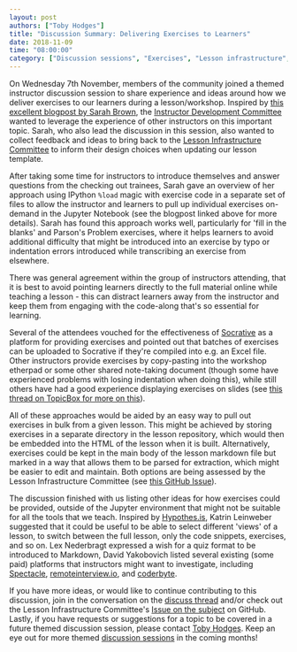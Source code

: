 ```yaml
---
layout: post
authors: ["Toby Hodges"]
title: "Discussion Summary: Delivering Exercises to Learners"
date: 2018-11-09
time: "08:00:00"
category: ["Discussion sessions", "Exercises", "Lesson infrastructure", "Jupyter", "Socrative"]
---
```


On Wednesday 7th November, members of the community joined a themed
instructor discussion session to share experience and ideas around how we
deliver exercises to our learners during a lesson/workshop. Inspired by
[this excellent blogpost by Sarah Brown][sb-load-magic-blog], the 
[Instructor Development Committee][idc] wanted to leverage the experience of
other instructors on this important topic. Sarah, who also lead the discussion
in this session, also wanted to collect feedback and ideas to bring back to
the [Lesson Infrastructure Committee][lic] to inform their design choices when
updating our lesson template.

After taking some time for instructors to introduce themselves and answer questions from the
checking out trainees, Sarah gave an overview of her approach using IPython `%load`
magic with exercise code in a separate set of files to allow the instructor and
learners to pull up individual exercises on-demand in the Jupyter Notebook (see
the blogpost linked above for more details). Sarah has found this approach works
well, particularly for 'fill in the blanks' and Parson's Problem exercises,
where it helps learners to avoid additional difficulty that might be introduced
into an exercise by typo or indentation errors introduced while transcribing an
exercise from elsewhere.

There was general agreement within the group of instructors attending, that
it is best to avoid pointing learners directly to the full material
online while teaching a lesson - this can distract learners away from the
instructor and keep them from engaging with the code-along that's so
essential for learning.

Several of the attendees vouched for the effectiveness of [Socrative][socrative]
as a platform for providing exercises and pointed out that batches of
exercises can be uploaded to Socrative if they're compiled into e.g. an
Excel file. Other instructors provide exercises by copy-pasting into the
workshop etherpad or some other shared note-taking document (though some
have experienced problems with losing indentation when doing this), while
still others have had a good experience displaying exercises on slides
(see [this thread on TopicBox for more on this][delivering-exercises-thread]).

All of these approaches would be aided by an easy way to pull out exercises
in bulk from a given lesson. This might be achieved by storing
exercises in a separate directory in the lesson repository, which would
then be embedded into the HTML of the lesson when it is built. Alternatively,
exercises could be kept in the main body of the lesson markdown file but 
marked in a way that allows them to be parsed for extraction, which might be
easier to edit and maintain. Both options are being assessed
by the Lesson Infrastructure Committee (see [this GitHub Issue][delivering-exercises-issue]). 

The discussion finished with us listing other ideas for how exercises could
be provided, outside of the Jupyter environment that might not be suitable
for all the tools that we teach. Inspired by [Hypothes.is][hypothesis], 
Katrin Leinweber suggested that it could be useful to be able to select
different 'views' of a lesson, to switch between the full lesson, only 
the code snippets, exercises, and so on. Lex Nederbragt expressed a wish for a
quiz format to be introduced to Markdown, David Yakobovich listed several
existing (some paid) platforms that instructors might want to investigate,
including 
[Spectacle][spectacle],
[remoteinterview.io][ri.io], and 
[coderbyte][coderbyte].

If you have more ideas, or would like to continue contributing to this
discussion, join in the conversation on the [discuss thread][delivering-exercises-thread]
and/or check out the Lesson Infrastructure Committee's [Issue on the subject][delivering-exercises-issue]
on GitHub. Lastly, if you have requests or suggestions for a topic to be covered in
a future themed discussion session, please contact [Toby Hodges][th-email]. Keep
an eye out for more themed [discussion sessions][discussion-etherpad]
in the coming months!

[sb-load-magic-blog]: https://carpentries.org/blog/2018/09/teaching-tip-exercise-discussion/
[idc]: https://github.com/carpentries/instructor-development
[lic]: https://carpentries.org/lesson-infra/
[socrative]: https://socrative.com/
[delivering-exercises-thread]: https://carpentries.topicbox.com/groups/discuss/Tbc1a314b0f14bce5/discussion-session-on-delivering-exercises-to-learners
[hypothesis]: https://web.hypothes.is/
[spectacle]: https://github.com/FormidableLabs/spectacle
[ri.io]: https://www.remoteinterview.io/
[coderbyte]: https://coderbyte.com/
[delivering-exercises-issue]: https://github.com/carpentries/lesson-infrastructure/issues/22
[discussion-etherpad]: https://pad.carpentries.org/instructor-discussion
[th-email]: mailto:tbyhdgs@gmail.com

